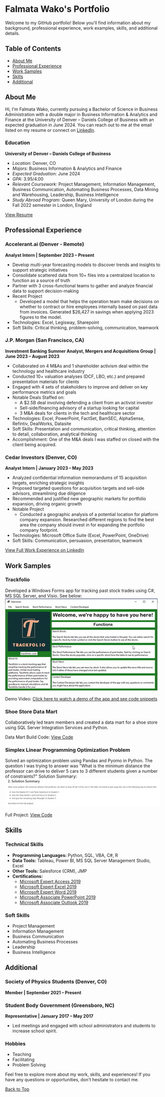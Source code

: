 # Falmata Wako's Portfolio

Welcome to my GitHub portfolio! Below you'll find information about my background, professional experience, work examples, skills, and additional details.

## Table of Contents
- [About Me](#about-me)
- [Professional Experience](#professional-experience)
- [Work Samples](#work-examples)
- [Skills](#skills)
- [Additional](#additional)

<a name="about-me"></a>
## About Me

Hi, I'm Falmata Wako, currently pursuing a Bachelor of Science in Business Administration with a double major in Business Information & Analytics and Finance at the University of Denver – Daniels College of Business with an expected graduation in June 2024. You can reach out to me at the email listed on my resume or connect on [LinkedIn](https://www.linkedin.com/in/falmatawako/).

### Education
**University of Denver – Daniels College of Business**
- *Location:* Denver, CO
- *Majors:* Business Information & Analytics and Finance
- *Expected Graduation:* June 2024
- *GPA:* 3.95/4.00
- *Relevant Coursework:* Project Management, Information Management, Business Communication, Automating Business Processes, Data Mining and Warehousing, Leadership, Business Intelligence
- *Study Abroad Program:* Queen Mary, University of London during the Fall 2022 semester in London, England

[View Resume](Falmata_Wako_Resume.pdf)

<a name="professional-experience"></a>
## Professional Experience

### Accelerant.ai (Denver - Remote)
**Analyst Intern | September 2023 – Present**
- Develop multi-year forecasting models to discover trends and insights to support strategic initiatives
- Consolidate scattered data from 10+ files into a centralized location to function as a source of truth
- Partner with 3 cross-functional teams to gather and analyze financial data to support decision-making
- Recent Project
    - Developed a model that helps the operation team make decisions on whether to contract or hire employees internally          based on past data from invoices. Generated $26,427 in savings when applying 2023 figures to the model.
- Technologies: Excel, Legisway, Sharepoint
- Soft Skills: Critical thinking, problem-solving, communication, teamwork

### J.P. Morgan (San Francisco, CA)
**Investment Banking Summer Analyst, Mergers and Acquisitions Group | June 2023 – August 2023**
- Collaborated on 4 M&As and 1 shareholder activism deal within the technology and healthcare industry
- Conducted 10+ valuation analyses (DCF, LBO, etc.) and prepared presentation materials for clients
- Engaged with 4 sets of stakeholders to improve and deliver on key performance metrics and goals
- Notable Deals Staffed on:
    - A $2.5B deal involving defending a client from an activist investor
    - Sell-side/financing advisory of a startup looking for capital
    - 3 M&A deals for clients in the tech and healthcare sector
- Technologies: Excel, PowerPoint, FactSet, BamSEC, AlphaSense, Refintiv, DealWorks, Datasite
- Soft Skills: Presentation and communication, critical thinking, attention to detail, collaboration, analytical thinking
- Accomplishment: One of the M&A deals I was staffed on closed with the client being acquired.

### Cedar Investors (Denver, CO)
**Analyst Intern | January 2023 – May 2023**
- Analyzed confidential information memorandums of 15 acquisition targets, enriching strategic insights
- Proposed targeted questions for acquisition targets and sell-side advisors, streamlining due diligence
- Recommended and justified new geographic markets for portfolio expansion, driving organic growth
- Notable Project
    - Conducted a geographic analysis of a potential location for platform company expansion. Researched different                regions to find the best area the company should invest in for expanding the portfolio company footprint.
- Technologies: Microsoft Office Suite (Excel, PowerPoint, OneDrive)
- Soft Skills: Communication, persuasion, presentation, teamwork

[View Full Work Experience on LinkedIn](https://www.linkedin.com/in/falmatawako/)

<a name="work-examples"></a>
## Work Samples

### Trackfolio
Developed a Windows Forms app for tracking past stock trades using C#, MS SQL Server, and Visio. See below:
<img src="https://raw.githubusercontent.com/falmatawako/falmatawako/main/trackfoliowelcomepage.png" alt="Trackfolio Welcome Page" height="300">

Demo Video: [Click here to watch a demo of the app and see code snippets](https://drive.google.com/file/d/1zYFiJbeBJaEFR2g66GVMmYXPJoDQMQGZ/view?usp=sharing)

### Shoe Store Data Mart
Collaboratively led team members and created a data mart for a shoe store using SQL Server Integration Services and Python.

Data Mart Build Code: [View Code](DMBuildCode.txt)

### Simplex Linear Programming Optimization Problem
Solved an optimization problem using Pandas and Pyomo in Python. The question I was trying to answer was "What is the minimum distance the professor can drive to deliver 5 cars to 3 different students given a number of constraints?"
Solution Summary:
<img src="https://raw.githubusercontent.com/falmatawako/falmatawako/main/SolutionSummary.png">

Full Project: [View Code](Falmata_Wako_Homework_2.html)
<a name="skills"></a>
## Skills

### Technical Skills
- **Programming Languages:** Python, SQL, VBA, C#, R
- **Data Tools:** Tableau, Power BI, MS SQL Server Management Studio, Excel
- **Other Tools:** Salesforce (CRM), JMP
- **Certifications:**
  - [Microsoft Expert Access 2019](https://www.credly.com/badges/e654fce3-19be-40b3-9347-228eea2ce3a1/public_url)
  - [Microsoft Expert Excel 2019](https://www.credly.com/badges/23f6c6da-fbcd-4a01-bedc-2f9ca4e5a540/public_url)
  - [Microsoft Expert Word 2019](https://www.credly.com/badges/ac1cb133-b395-4a61-a71c-8fd6ea908771/public_url)
  - [Microsoft Associate PowerPoint 2019](https://www.credly.com/badges/e1f089c5-e148-4a30-9dc3-b6551e873dd8/public_url)
  - [Microsoft Associate Outlook 2019](https://www.credly.com/badges/7204aaa1-f592-4582-bc1c-7444f5d49cba/public_url)

### Soft Skills
- Project Management
- Information Management
- Business Communication
- Automating Business Processes
- Leadership
- Business Intelligence

<a name="additional"></a>
## Additional

### Society of Physics Students (Denver, CO)
**Member | September 2021 – Present**

### Student Body Government (Greensboro, NC)
**Representative | January 2017 – May 2017**
- Led meetings and engaged with school administrators and students to increase school spirit.

### Hobbies
- Teaching
- Facilitating
- Problem Solving

Feel free to explore more about my work, skills, and experiences! If you have any questions or opportunities, don't hesitate to contact me.

[Back to Top](#top)
